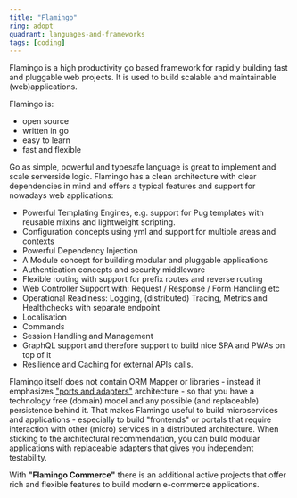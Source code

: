 ```yaml
---
title: "Flamingo"
ring: adopt
quadrant: languages-and-frameworks
tags: [coding]
---
```


Flamingo is a high productivity go based framework for rapidly building fast and pluggable web projects.
It is used to build scalable and maintainable (web)applications.

Flamingo is:

- open source
- written in go
- easy to learn
- fast and flexible

Go as simple, powerful and typesafe language is great to implement and scale serverside logic.
Flamingo has a clean architecture with clear dependencies in mind and offers a typical features and support for nowadays web applications:

- Powerful Templating Engines, e.g. support for Pug templates with reusable mixins and lightweight scripting.
- Configuration concepts using yml and support for multiple areas and contexts
- Powerful Dependency Injection
- A Module concept for building modular and pluggable applications
- Authentication concepts and security middleware
- Flexible routing with support for prefix routes and reverse routing
- Web Controller Support with: Request / Response / Form Handling etc
- Operational Readiness: Logging, (distributed) Tracing, Metrics and Healthchecks with separate endpoint
- Localisation
- Commands
- Session Handling and Management
- GraphQL support and therefore support to build nice SPA and PWAs on top of it
- Resilience and Caching for external APIs calls.

Flamingo itself does not contain ORM Mapper or libraries - instead it emphasizes ["ports and adapters"](/methods-and-patterns/ports-and-adapters.html) architecture - so that you have a technology free (domain) model and any possible (and replaceable) persistence behind it.
That makes Flamingo useful to build microservices and applications - especially to build "frontends" or portals that require interaction with other (micro) services in a distributed architecture.
When sticking to the architectural recommendation, you can build modular applications with replaceable adapters that gives you independent testability.

With **"Flamingo Commerce"** there is an additional active projects that offer rich and flexible features to build modern e-commerce applications.
